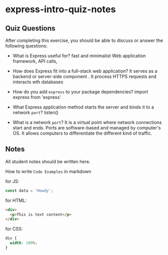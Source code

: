 # express-intro-quiz-notes

## Quiz Questions

After completing this exercise, you should be able to discuss or answer the following questions:

- What is Express useful for?
  fast and minimalist Web application framework, API calls,

- How does Express fit into a full-stack web application?
  It serves as a backend or server-side component . It process HTTPS requests and interacts wth databases

- How do you add `express` to your package dependencies?
  import express from 'express'

- What Express application method starts the server and binds it to a network `port`?
  listen()

- What is a network `port`?
  It is a virtual point where network connections start and ends. Ports are software-based and managed by computer's OS.
  It allows computers to differentiate the different kind of traffic.

## Notes

All student notes should be written here.

How to write `Code Examples` in markdown

for JS:

```javascript
const data = 'Howdy';
```

for HTML:

```html
<div>
  <p>This is text content</p>
</div>
```

for CSS:

```css
div {
  width: 100%;
}
```
